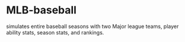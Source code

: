 # MLB-baseball
simulates entire baseball seasons with two Major league teams, player ability stats, season stats, and rankings.
